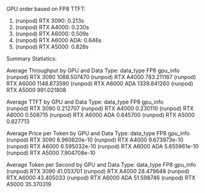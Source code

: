 
GPU order based on FP8 TTFT:
1. (runpod) RTX 3090: 0.213s
2. (runpod) RTX A4000: 0.230s
3. (runpod) RTX A6000: 0.509s
4. (runpod) RTX A6000 ADA: 0.646s
5. (runpod) RTX A5000: 0.828s

Summary Statistics:

Average Throughput by GPU and Data Type:
data_type                       FP8
gpu_info                           
(runpod) RTX 3090       1088.507470
(runpod) RTX A4000       783.211167
(runpod) RTX A6000      1148.873590
(runpod) RTX A6000 ADA  1339.841260
(runpod) RTX A5000       991.021808

Average TTFT by GPU and Data Type:
data_type                    FP8
gpu_info                        
(runpod) RTX 3090       0.212707
(runpod) RTX A4000      0.230110
(runpod) RTX A6000      0.508715
(runpod) RTX A6000 ADA  0.645700
(runpod) RTX A5000      0.827713

Average Price per Token by GPU and Data Type:
data_type                        FP8
gpu_info                            
(runpod) RTX 3090       6.960620e-10
(runpod) RTX A4000      9.673973e-10
(runpod) RTX A6000      6.595032e-10
(runpod) RTX A6000 ADA  5.655961e-10
(runpod) RTX A5000      7.904708e-10

Average Token per Second by GPU and Data Type:
data_type                     FP8
gpu_info                         
(runpod) RTX 3090       41.053701
(runpod) RTX A4000      28.479648
(runpod) RTX A6000      43.405033
(runpod) RTX A6000 ADA  51.598746
(runpod) RTX A5000      35.370319
